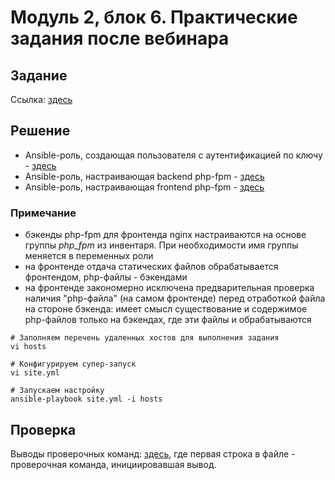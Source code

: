 # Модуль 2, блок 6. Практические задания после вебинара

## Задание

Ссылка: [здесь](./TASK.md)

## Решение

- Ansible-роль, создающая пользователя с аутентификацией по ключу - [здесь](./roles/users/)
- Ansible-роль, настраивающая backend  php-fpm - [здесь](./roles/php/)
- Ansible-роль, настраивающая frontend php-fpm - [здесь](./roles/http/)

### Примечание

- бэкенды php-fpm для фронтенда nginx настраиваются на основе группы *php_fpm* из инвентаря. При необходимости имя группы меняется в переменных роли
- на фронтенде отдача статических файлов обрабатывается фронтендом, php-файлы - бэкендами
- на фронтенде закономерно исключена предварительная проверка наличия "php-файла" (на самом фронтенде) 
  перед отработкой файла на стороне бэкенда: имеет смысл существование и содержимое php-файлов только на бэкендах,
  где эти файлы и обрабатываются


```
# Заполняем перечень удаленных хостов для выполнения задания
vi hosts

# Конфигурируем супер-запуск
vi site.yml

# Запускаем настройку
ansible-playbook site.yml -i hosts

```

## Проверка

Выводы проверочных команд: [здесь](./check-results/),
где первая строка в файле - проверочная команда, инициировавшая вывод.
